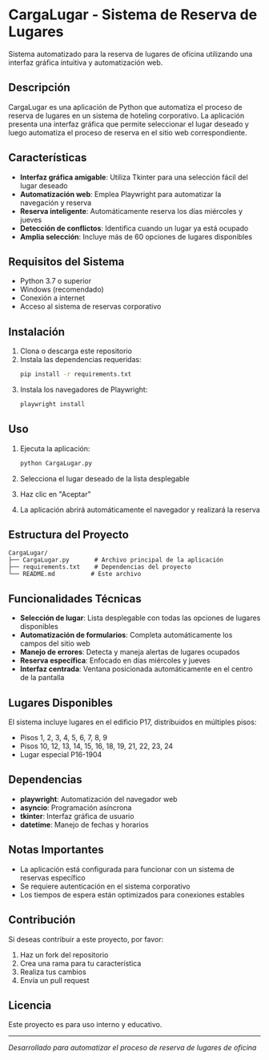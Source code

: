 # CargaLugar - Sistema de Reserva de Lugares

Sistema automatizado para la reserva de lugares de oficina utilizando una interfaz gráfica intuitiva y automatización web.

## Descripción

CargaLugar es una aplicación de Python que automatiza el proceso de reserva de lugares en un sistema de hoteling corporativo. La aplicación presenta una interfaz gráfica que permite seleccionar el lugar deseado y luego automatiza el proceso de reserva en el sitio web correspondiente.

## Características

- **Interfaz gráfica amigable**: Utiliza Tkinter para una selección fácil del lugar deseado
- **Automatización web**: Emplea Playwright para automatizar la navegación y reserva
- **Reserva inteligente**: Automáticamente reserva los días miércoles y jueves
- **Detección de conflictos**: Identifica cuando un lugar ya está ocupado
- **Amplia selección**: Incluye más de 60 opciones de lugares disponibles

## Requisitos del Sistema

- Python 3.7 o superior
- Windows (recomendado)
- Conexión a internet
- Acceso al sistema de reservas corporativo

## Instalación

1. Clona o descarga este repositorio
2. Instala las dependencias requeridas:
   ```bash
   pip install -r requirements.txt
   ```
3. Instala los navegadores de Playwright:
   ```bash
   playwright install
   ```

## Uso

1. Ejecuta la aplicación:
   ```bash
   python CargaLugar.py
   ```

2. Selecciona el lugar deseado de la lista desplegable

3. Haz clic en "Aceptar"

4. La aplicación abrirá automáticamente el navegador y realizará la reserva

## Estructura del Proyecto

```
CargaLugar/
├── CargaLugar.py       # Archivo principal de la aplicación
├── requirements.txt    # Dependencias del proyecto
└── README.md          # Este archivo
```

## Funcionalidades Técnicas

- **Selección de lugar**: Lista desplegable con todas las opciones de lugares disponibles
- **Automatización de formularios**: Completa automáticamente los campos del sitio web
- **Manejo de errores**: Detecta y maneja alertas de lugares ocupados
- **Reserva específica**: Enfocado en días miércoles y jueves
- **Interfaz centrada**: Ventana posicionada automáticamente en el centro de la pantalla

## Lugares Disponibles

El sistema incluye lugares en el edificio P17, distribuidos en múltiples pisos:
- Pisos 1, 2, 3, 4, 5, 6, 7, 8, 9
- Pisos 10, 12, 13, 14, 15, 16, 18, 19, 21, 22, 23, 24
- Lugar especial P16-1904

## Dependencias

- **playwright**: Automatización del navegador web
- **asyncio**: Programación asíncrona
- **tkinter**: Interfaz gráfica de usuario
- **datetime**: Manejo de fechas y horarios

## Notas Importantes

- La aplicación está configurada para funcionar con un sistema de reservas específico
- Se requiere autenticación en el sistema corporativo
- Los tiempos de espera están optimizados para conexiones estables

## Contribución

Si deseas contribuir a este proyecto, por favor:
1. Haz un fork del repositorio
2. Crea una rama para tu característica
3. Realiza tus cambios
4. Envía un pull request

## Licencia

Este proyecto es para uso interno y educativo.

---

*Desarrollado para automatizar el proceso de reserva de lugares de oficina*
